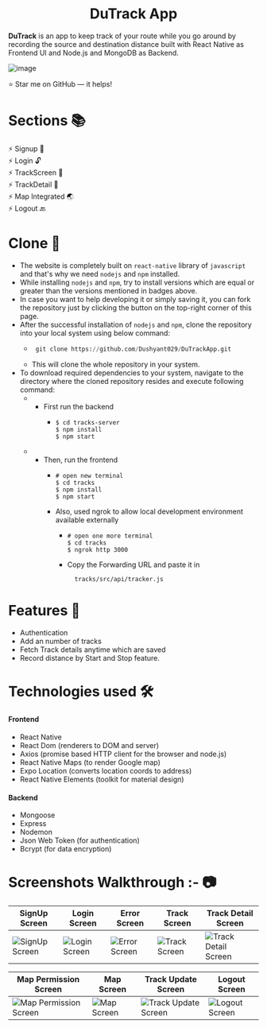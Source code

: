 
<h1 align="center">DuTrack App</h1>

**DuTrack** is an app to keep track of your route while you go around by recording the source and destination distance built with React Native as Frontend UI and Node.js and MongoDB as Backend.

 
![image](https://user-images.githubusercontent.com/55031190/129458518-bf8f7fad-b9a8-4c17-8b21-8366cf32e958.png)
 

⭐ Star me on GitHub — it helps!


# Sections 📚

⚡️ Signup 🔐\
⚡️ Login 🔓\
⚡️ TrackScreen 📜\
⚡️ TrackDetail 📝\
⚡️ Map Integrated 🌏\
⚡️ Logout 🔙

# Clone 📑

- The website is completely built on `react-native` library of `javascript` and that's why we need `nodejs` and `npm` installed.
- While installing `nodejs` and `npm`, try to install versions which are equal or greater than the versions mentioned in badges above.
- In case you want to help developing it or simply saving it, you can fork the repository just by clicking the button on the top-right corner of this page.
- After the successful installation of `nodejs` and `npm`, clone the repository into your local system using below command:
  - ```python
     git clone https://github.com/Dushyant029/DuTrackApp.git
    ```
  - This will clone the whole repository in your system.
- To download required dependencies to your system, navigate to the directory where the cloned repository resides and execute following command:
  - - First run the backend
        - ```
          $ cd tracks-server
          $ npm install
          $ npm start
          ```
  - - Then, run the frontend
        - ```
          # open new terminal
          $ cd tracks
          $ npm install
          $ npm start
          ```
        - Also, used ngrok to allow local development environment available externally
            * ```
              # open one more terminal
              $ cd tracks
              $ ngrok http 3000
              ```
            * Copy the Forwarding URL and paste it in 
                ```
                  tracks/src/api/tracker.js  
                ```
# Features 🔌

- Authentication
- Add an number of tracks
- Fetch Track details anytime which are saved
- Record distance by Start and Stop feature. 

# Technologies used 🛠️

#### Frontend

- React Native
- React Dom (renderers to DOM and server)
- Axios (promise based HTTP client for the browser and node.js)
- React Native Maps (to render Google map)
- Expo Location (converts location coords to address)
- React Native Elements (toolkit for material design)

#### Backend

- Mongoose
- Express
- Nodemon
- Json Web Token (for authentication)
- Bcrypt (for data encryption)



# Screenshots Walkthrough :- 📷

| SignUp Screen | Login Screen | Error Screen | Track Screen | Track Detail Screen |
| --- | --- | --- | --- | --- |
| ![SignUp Screen](https://user-images.githubusercontent.com/55031190/129458221-793b91f6-5fc2-4181-aa9c-1864dda39bec.png) | ![Login Screen](https://user-images.githubusercontent.com/55031190/129458239-8a6f91af-54ae-4ce6-88f2-faa26ad885ee.png) | ![Error Screen](https://user-images.githubusercontent.com/55031190/129458251-88945ae8-ffbc-45cf-af37-c10710324022.png) | ![Track Screen](https://user-images.githubusercontent.com/55031190/129458263-96ad5838-d1ad-41d7-b84a-27409ce4a7fa.png) |  ![Track Detail Screen](https://user-images.githubusercontent.com/55031190/129458270-dff32309-08f8-4417-bbf4-99eb3d51e968.png) |

| Map Permission Screen | Map Screen | Track Update Screen | Logout Screen |
| --- | --- | --- | --- |
| ![Map Permission Screen](https://user-images.githubusercontent.com/55031190/129458279-ad89e0be-a6a6-43eb-adef-39864bcfad4a.png) | ![Map Screen](https://user-images.githubusercontent.com/55031190/129458288-61a89c9a-b1ec-450e-8872-876103dd1f57.png) | ![Track Update Screen](https://user-images.githubusercontent.com/55031190/129458293-1d9e7e70-8f21-400e-86f8-5b42da2beb63.png) | ![Logout Screen](https://user-images.githubusercontent.com/55031190/129458300-a305675f-8306-4790-a09b-3b9bc39c5136.png) |



  

